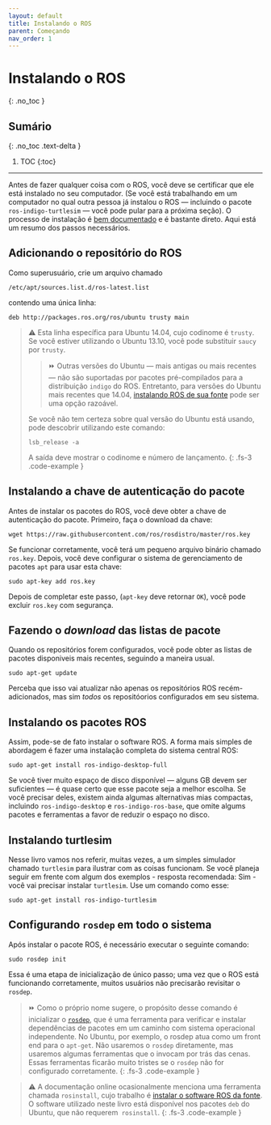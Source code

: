 ```yaml
---
layout: default
title: Instalando o ROS
parent: Começando
nav_order: 1
---
```


# Instalando o ROS
{: .no_toc }


## Sumário
{: .no_toc .text-delta }

1. TOC
{:toc}

---



Antes de fazer qualquer coisa com o ROS, você deve se certificar que ele está instalado no seu computador. (Se você está trabalhando em um computador no qual outra pessoa já instalou o ROS — incluindo o pacote `ros-indigo-turtlesim` — você pode pular para a próxima seção). O processo de instalação é [bem documentado](http://wiki.ros.org/ROS/Installation) e é bastante direto. Aqui está um resumo dos passos necessários.

## Adicionando o repositório do ROS 

Como superusuário, crie um arquivo chamado
```
/etc/apt/sources.list.d/ros-latest.list
```
contendo uma única linha:
```
deb http://packages.ros.org/ros/ubuntu trusty main
```

> ⚠️ Esta linha específica para Ubuntu 14.04, cujo codinome é `trusty`. Se você estiver utilizando o Ubuntu 13.10, você pode substituir `saucy` por `trusty`.
>> ⏩ Outras versões do Ubuntu — mais antigas ou mais recentes — não são suportadas por pacotes pré-compilados para a distribuição `indigo` do ROS. Entretanto, para versões do Ubuntu mais recentes que 14.04, [instalando ROS de sua fonte](http://wiki.ros.org/indigo/Installation/Source) pode ser uma opção razoável.
> 
> Se você não tem certeza sobre qual versão do Ubuntu está usando, pode descobrir utilizando este comando:
> ``` 
> lsb_release -a
> ```
> A saída deve mostrar o codinome e número de lançamento.
{: .fs-3 .code-example }

## Instalando a chave de autenticação do pacote

Antes de instalar os pacotes do ROS, você deve obter a chave de autenticação do pacote. Primeiro, faça o download da chave:
```
wget https://raw.githubusercontent.com/ros/rosdistro/master/ros.key
```
Se funcionar corretamente, você terá um pequeno arquivo binário chamado `ros.key`. Depois, você deve configurar o sistema de gerenciamento de pacotes `apt` para usar esta chave:
```
sudo apt-key add ros.key
```
Depois de completar este passo, (`apt-key` deve retornar `OK`), você pode excluir `ros.key` com segurança.

## Fazendo o *download* das listas de pacote

Quando os repositórios forem configurados, você pode obter as listas de pacotes disponiveis mais recentes, seguindo a maneira usual. 
```
sudo apt-get update
```
Perceba que isso vai atualizar não apenas os repositórios ROS recém-adicionados, mas sim  *todos* os repositóorios configurados em seu sistema.

## Instalando os pacotes ROS 

Assim, pode-se de fato instalar o software ROS. A forma mais simples de abordagem é fazer uma instalação completa do sistema central ROS:
```
sudo apt-get install ros-indigo-desktop-full
```
Se você tiver muito espaço de disco disponível — alguns GB devem ser suficientes — é quase certo que esse pacote seja a melhor escolha. Se você precisar deles, existem ainda
algumas alternativas mias compactas, incluindo `ros-indigo-desktop` e `ros-indigo-ros-base`, que omite algums pacotes e ferramentas a favor de reduzir o espaço no disco.

## Instalando turtlesim 

Nesse livro vamos nos referir, muitas vezes, a um simples simulador chamado `turtlesim` para ilustrar com as coisas funcionam. Se você planeja seguir em frente com algum
dos exemplos - resposta recomendada: Sim - você vai precisar instalar `turtlesim`. Use um comando como esse:

```
sudo apt-get install ros-indigo-turtlesim
```

## Configurando `rosdep` em todo o sistema
Após instalar o pacote ROS, é necessário executar o seguinte comando:
```
sudo rosdep init
```
Essa é uma etapa de inicialização de único passo; uma vez que o ROS está funcionando corretamente, muitos usuários não precisarão revisitar o `rosdep`.

> ⏩ Como o próprio nome sugere, o propósito desse comando é inicializar o [`rosdep`](http://wiki.ros.org/rosdep), que é uma ferramenta para verificar e instalar dependências de pacotes em um caminho com sistema operacional independente. No Ubuntu, por exemplo, o rosdep atua como um front end para o `apt-get`. Não usaremos o `rosdep` diretamente, mas usaremos algumas ferramentas que o invocam por trás das cenas. Essas ferramentas ficarão muito tristes se o `rosdep` não for configurado corretamente.
{: .fs-3 .code-example }

> ⚠️ A documentação online ocasionalmente menciona uma ferramenta chamada `rosinstall`, cujo trabalho é [instalar o software ROS da fonte](http://wiki.ros.org/rosinstall). O software utilizado neste livro está disponível nos pacotes `deb` do Ubuntu, que não requerem` rosinstall`.
{: .fs-3 .code-example }